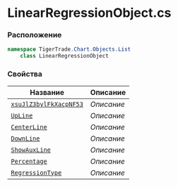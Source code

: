 
# LinearRegressionObject.cs
### Расположение
```csharp
namespace TigerTrade.Chart.Objects.List  
    class LinearRegressionObject
```

### Свойства
| Название | Описание |
| --- | --- |
| [`xsuJlZ3bylFkXacpNF53`](./Свойства/xsuJlZ3bylFkXacpNF53.md) | *Описание* |
| [`UpLine`](./Свойства/UpLine.md) | *Описание* |
| [`CenterLine`](./Свойства/CenterLine.md) | *Описание* |
| [`DownLine`](./Свойства/DownLine.md) | *Описание* |
| [`ShowAuxLine`](./Свойства/ShowAuxLine.md) | *Описание* |
| [`Percentage`](./Свойства/Percentage.md) | *Описание* |
| [`RegressionType`](./Свойства/RegressionType.md) | *Описание* |

